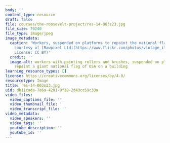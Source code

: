 ```yaml
---
body: ''
content_type: resource
draft: false
file: courses/the-roosevelt-project/res-14-003s23.jpg
file_size: 79240
file_type: image/jpeg
image_metadata:
  caption: 'Workers, suspended on platforms to repaint the national flag of USA (Image
    courtesy of [Rawpixel Ltd](https://www.flickr.com/photos/vintage_illustration/44547443040).
    License: CC BY)'
  credit: ''
  image-alt: workers with painting rollers and brushes, suspended on platforms to
    repaint a giant national flag of USA on a building
learning_resource_types: []
license: https://creativecommons.org/licenses/by/4.0/
resourcetype: Image
title: res-14-003s23.jpg
uid: db11cada-7e6a-4291-9f38-2d43cc59c33a
video_files:
  video_captions_file: ''
  video_thumbnail_file: ''
  video_transcript_file: ''
video_metadata:
  video_speakers: ''
  video_tags: ''
  youtube_description: ''
  youtube_id: ''
---
```


